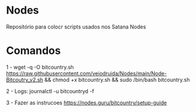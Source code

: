 # Nodes

Repositório para colocr scripts usados nos Satana Nodes

# Comandos

1 - 
wget -q -O bitcountry.sh https://raw.githubusercontent.com/veiodruida/Nodes/main/Node-Bitcoutry_v2.sh && chmod +x bitcountry.sh && sudo /bin/bash bitcountry.sh

2 - Logs: 
journalctl -u bitcountryd -f

3 - Fazer as instrucoes
https://nodes.guru/bitcountry/setup-guide

